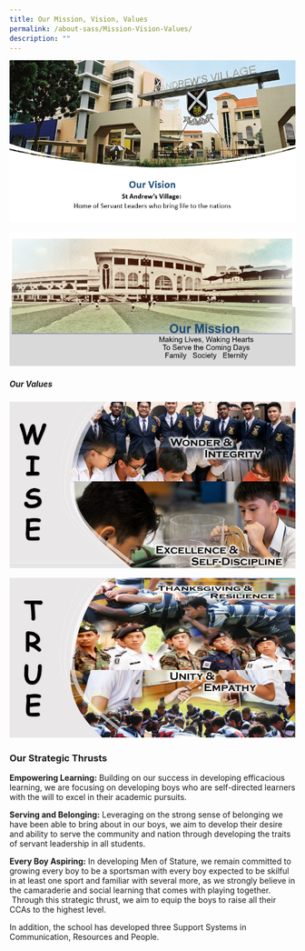 ```yaml
---
title: Our Mission, Vision, Values
permalink: /about-sass/Mission-Vision-Values/
description: ""
---
```



  

![](/images/VMV/Vision.png)
<br>
<br>
![](/images/VMV/Mission.png)



##### Our Values
![](/images/VMV/wise.png)

![](/images/VMV/TRUE.png)
### Our Strategic Thrusts

**Empowering Learning:** Building on our success in developing efficacious learning, we are focusing on developing boys who are self-directed learners with the will to excel in their academic pursuits.

  

**Serving and Belonging:** Leveraging on the strong sense of belonging we have been able to bring about in our boys, we aim to develop their desire and ability to serve the community and nation through developing the traits of servant leadership in all students.

  

**Every Boy Aspiring:** In developing Men of Stature, we remain committed to growing every boy to be a sportsman with every boy expected to be skilful in at least one sport and familiar with several more, as we strongly believe in the camaraderie and social learning that comes with playing together.  Through this strategic thrust, we aim to equip the boys to raise all their CCAs to the highest level.  

  

In addition, the school has developed three Support Systems in Communication, Resources and People.
